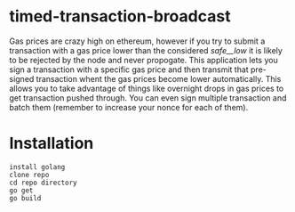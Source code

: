 # timed-transaction-broadcast
Gas prices are crazy high on ethereum, however if you try to submit a transaction with a gas price lower than the considered _safe__low_ it is likely to be rejected by the node and never propogate.  This application lets you sign a transaction with a specific gas price and then transmit that pre-signed transaction whent the gas prices become lower automatically.  This allows you to take advantage of things like overnight drops in gas prices to get transaction pushed through.  You can even sign multiple transaction and batch them (remember to increase your nonce for each of them).

# Installation
```
install golang
clone repo
cd repo directory
go get
go build
```
